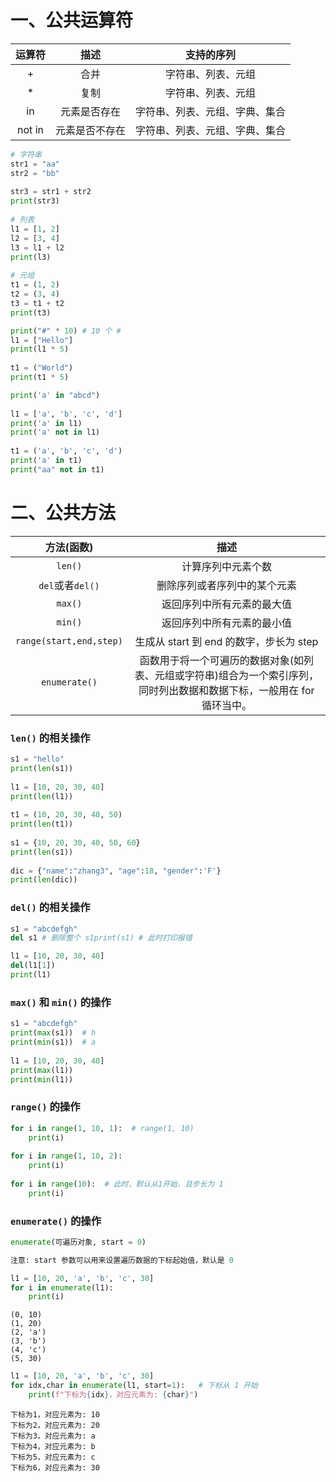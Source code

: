# 一、公共运算符
| 运算符 | 描述           | 支持的序列                     |
| :------: | :--------------: | :------------------------------: |
| +      | 合并           | 字符串、列表、元组             |
| *      | 复制           | 字符串、列表、元组             |
| in     | 元素是否存在   | 字符串、列表、元组、字典、集合 |
| not in | 元素是否不存在 | 字符串、列表、元组、字典、集合 |

```python
# 字符串  
str1 = "aa"  
str2 = "bb"  
  
str3 = str1 + str2  
print(str3)  
  
# 列表  
l1 = [1, 2]  
l2 = [3, 4]  
l3 = l1 + l2  
print(l3)  
  
# 元组  
t1 = (1, 2)  
t2 = (3, 4)  
t3 = t1 + t2  
print(t3)
```

```python
print("#" * 10) # 10 个 #  
l1 = ["Hello"]  
print(l1 * 5)  
  
t1 = ("World")  
print(t1 * 5)
```

```python
print('a' in "abcd")  
  
l1 = ['a', 'b', 'c', 'd']  
print('a' in l1)  
print('a' not in l1)  
  
t1 = ('a', 'b', 'c', 'd')  
print('a' in t1)  
print("aa" not in t1)
```

# 二、公共方法
|       方法(函数)        |                  描述                   |
|:-----------------------:|:---------------------------------------:|
|         `len()`         |           计算序列中元素个数            |
|    `del`或者`del()`     |      删除序列或者序列中的某个元素       |
|         `max()`         |       返回序列中所有元素的最大值        |
|         `min()`         |       返回序列中所有元素的最小值        |
| `range(start,end,step)` | 生成从 start 到 end 的数字，步长为 step |
| `enumerate()`    |    函数用于将一个可遍历的数据对象(如列表、元组或字符串)组合为一个索引序列，同时列出数据和数据下标，一般用在 for 循环当中。                                     |

### `len()` 的相关操作
```python
s1 = "hello"  
print(len(s1))  
  
l1 = [10, 20, 30, 40]  
print(len(l1))  
  
t1 = (10, 20, 30, 40, 50)  
print(len(t1))  
  
s1 = {10, 20, 30, 40, 50, 60}  
print(len(s1))  
  
dic = {"name":"zhang3", "age":18, "gender":'F'}  
print(len(dic))
```

### `del()` 的相关操作
```python
s1 = "abcdefgh"  
del s1 # 删除整个 s1print(s1) # 此时打印报错

l1 = [10, 20, 30, 40]  
del(l1[1])  
print(l1)
```

### `max()` 和 `min()` 的操作
```python
s1 = "abcdefgh"  
print(max(s1))  # h  
print(min(s1))  # a  
  
l1 = [10, 20, 30, 40]  
print(max(l1))  
print(min(l1))
```

### `range()` 的操作
```python
for i in range(1, 10, 1):  # range(1, 10)  
    print(i)  
  
for i in range(1, 10, 2):  
    print(i)  
  
for i in range(10):  # 此时，默认从1开始，且步长为 1 
	print(i)
```

### `enumerate()` 的操作
```python
enumerate(可遍历对象, start = 0)

注意: start 参数可以用来设置遍历数据的下标起始值，默认是 0
```

```python
l1 = [10, 20, 'a', 'b', 'c', 30]  
for i in enumerate(l1):  
    print(i)
```
```shell
(0, 10)
(1, 20)
(2, 'a')
(3, 'b')
(4, 'c')
(5, 30)
```

```python
l1 = [10, 20, 'a', 'b', 'c', 30]  
for idx,char in enumerate(l1, start=1):   # 下标从 1 开始  
    print(f"下标为{idx}，对应元素为: {char}")
```
```shell
下标为1，对应元素为: 10
下标为2，对应元素为: 20
下标为3，对应元素为: a
下标为4，对应元素为: b
下标为5，对应元素为: c
下标为6，对应元素为: 30
```



